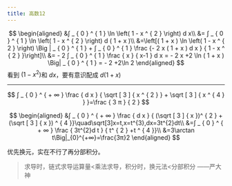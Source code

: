 ```yaml
---
title: 高数12
---
```


$$
\begin{aligned}
&∫ _ { 0 } ^ { 1 } \ln \left( 1 - x ^ { 2 } \right) d x\\
&= ∫ _ { 0 } ^ { 1 } \ln \left( 1 - x ^ { 2 } \right) d ( 1 + x )\\
&=\left[( 1 + x ) \ln \left( 1 - x ^ { 2 } \right) \Big | _ { 0 } ^ { 1 } + ∫ _ { 0 } ^ { 1 } \frac {- 2 x ( 1 + x ) d x } { 1 - x ^ { 2 } }\right]\\
&= - 2 ∫ _ { 0 } ^ { 1 } \frac { x } { x-1 } d x = - 2 x +2 \ln ( 1 + x ) \Big| _ { 0 } ^ { 1 } = - 2 +2\ln 2
\end{aligned}
$$
看到 $(1-x^{2})$和 $dx$，要有意识配成 $d(1+x)$

---

$$
∫ _ { 0 } ^ { + ∞ } \frac { d x } { \sqrt [ 3 ] { x ^ { 2 } } + \sqrt [ 3 ] { x ^ { 4 } } }=\frac { 3 π } { 2 }
$$

$$
\begin{aligned}
&∫ _ { 0 } ^ { + ∞ } \frac { d x } { (\sqrt [ 3 ] { x })^ { 2 } + (\sqrt [ 3 ] { x }) ^ { 4 }}\quad\sqrt[3]x=t,x=t^{3},dx=3t^{2}dt\\
&=∫ _ { 0 } ^ { + ∞ } \frac { 3t^{2}d t } { t^ { 2 } +t ^ { 4 }}\\
&=3\arctan t\Big|_{0}^{+∞}=\frac{3π}2
\end{aligned}
$$

优先换元，实在不行了再分部积分。

>求导时，链式求导运算量<乘法求导，积分时，换元法<分部积分
——严大神
